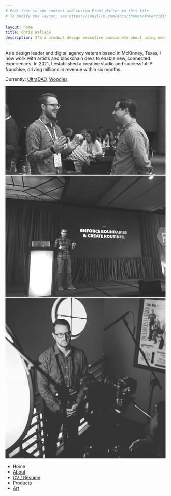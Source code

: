 ```yaml
---
# Feel free to add content and custom Front Matter to this file.
# To modify the layout, see https://jekyllrb.com/docs/themes/#overriding-theme-defaults

layout: home
title: Chris Wallace
description: I’m a product design executive passionate about using emotional design and emerging technologies like AI and blockchain to create meaningful digital products.
---
```


<p class="fade-in-element">As a design leader and digital agency veteran based in McKinney, Texas, I now work with artists and blockchain devs to enable new, connected experiences. In 2021, I established a creative studio and successful IP franchise, driving millions in revenue within six months.</p>

<p class="fade-in-element">Currently: <a href="https://ultradao.org">UltraDAO</a>, <a href="https://woodiesofficial.com">Woodies</a></p>

<div class="image-collage overflow-y-hidden">
    <img class="fade-in-element" src="/assets/images/cw-media-2.jpg" alt="">
    <img class="fade-in-element" src="/assets/images/cw-media-1.jpg" alt="">
    <img class="fade-in-element" src="/assets/images/cw-media-3.jpg" alt="">
</div>

<ul class="text-2xl list-none mt-12 ml-0 pl-0">
    <li class="selected fade-in-element">Home</li>
    <li><a class="font-light fade-in-element" href="/about">About</a></li>
    <li><a class="font-light fade-in-element" href="/resume">CV / Résumé</a></li>
    <li><a class="font-light fade-in-element" href="/products">Products</a></li>
    <li><a class="font-light fade-in-element" href="/art">Art</a></li>
</ul>
